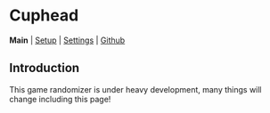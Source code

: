 # Cuphead
**Main** | [Setup](../../../../tutorial/Cuphead/setup/en) | [Settings](../../../../games/Cuphead/player-options) | [Github](https://github.com/JKLeckr/CupheadArchipelagoMod)

## Introduction
This game randomizer is under heavy development, many things will change including this page!
